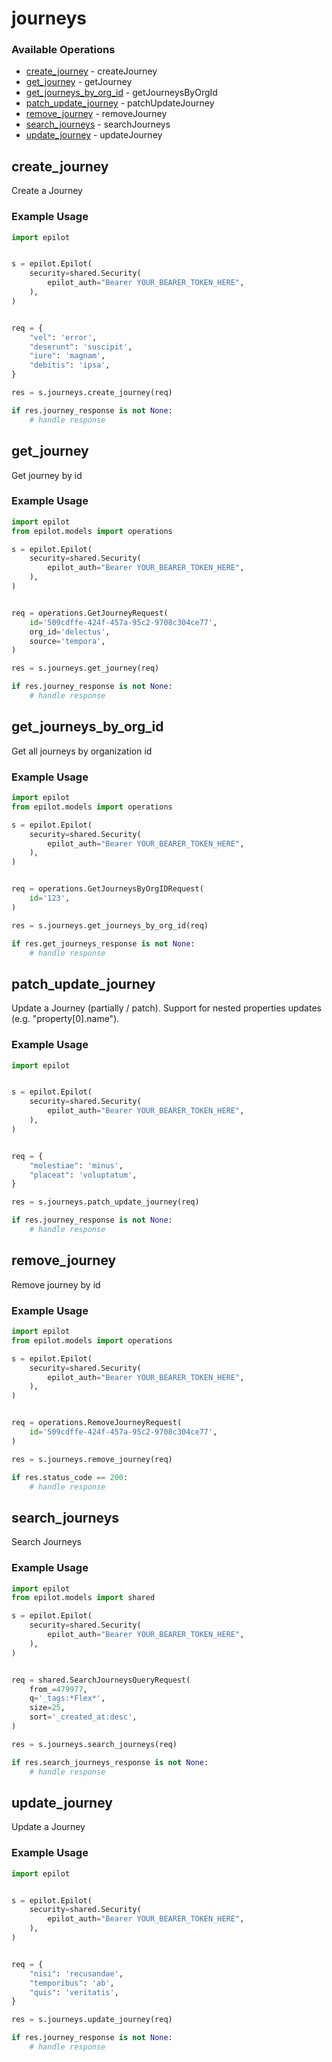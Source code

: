 # journeys

### Available Operations

* [create_journey](#create_journey) - createJourney
* [get_journey](#get_journey) - getJourney
* [get_journeys_by_org_id](#get_journeys_by_org_id) - getJourneysByOrgId
* [patch_update_journey](#patch_update_journey) - patchUpdateJourney
* [remove_journey](#remove_journey) - removeJourney
* [search_journeys](#search_journeys) - searchJourneys
* [update_journey](#update_journey) - updateJourney

## create_journey

Create a Journey

### Example Usage

```python
import epilot


s = epilot.Epilot(
    security=shared.Security(
        epilot_auth="Bearer YOUR_BEARER_TOKEN_HERE",
    ),
)


req = {
    "vel": 'error',
    "deserunt": 'suscipit',
    "iure": 'magnam',
    "debitis": 'ipsa',
}

res = s.journeys.create_journey(req)

if res.journey_response is not None:
    # handle response
```

## get_journey

Get journey by id

### Example Usage

```python
import epilot
from epilot.models import operations

s = epilot.Epilot(
    security=shared.Security(
        epilot_auth="Bearer YOUR_BEARER_TOKEN_HERE",
    ),
)


req = operations.GetJourneyRequest(
    id='509cdffe-424f-457a-95c2-9708c304ce77',
    org_id='delectus',
    source='tempora',
)

res = s.journeys.get_journey(req)

if res.journey_response is not None:
    # handle response
```

## get_journeys_by_org_id

Get all journeys by organization id

### Example Usage

```python
import epilot
from epilot.models import operations

s = epilot.Epilot(
    security=shared.Security(
        epilot_auth="Bearer YOUR_BEARER_TOKEN_HERE",
    ),
)


req = operations.GetJourneysByOrgIDRequest(
    id='123',
)

res = s.journeys.get_journeys_by_org_id(req)

if res.get_journeys_response is not None:
    # handle response
```

## patch_update_journey

Update a Journey (partially / patch). Support for nested properties updates (e.g. "property[0].name").

### Example Usage

```python
import epilot


s = epilot.Epilot(
    security=shared.Security(
        epilot_auth="Bearer YOUR_BEARER_TOKEN_HERE",
    ),
)


req = {
    "molestiae": 'minus',
    "placeat": 'voluptatum',
}

res = s.journeys.patch_update_journey(req)

if res.journey_response is not None:
    # handle response
```

## remove_journey

Remove journey by id

### Example Usage

```python
import epilot
from epilot.models import operations

s = epilot.Epilot(
    security=shared.Security(
        epilot_auth="Bearer YOUR_BEARER_TOKEN_HERE",
    ),
)


req = operations.RemoveJourneyRequest(
    id='509cdffe-424f-457a-95c2-9708c304ce77',
)

res = s.journeys.remove_journey(req)

if res.status_code == 200:
    # handle response
```

## search_journeys

Search Journeys

### Example Usage

```python
import epilot
from epilot.models import shared

s = epilot.Epilot(
    security=shared.Security(
        epilot_auth="Bearer YOUR_BEARER_TOKEN_HERE",
    ),
)


req = shared.SearchJourneysQueryRequest(
    from_=479977,
    q='_tags:*Flex*',
    size=25,
    sort='_created_at:desc',
)

res = s.journeys.search_journeys(req)

if res.search_journeys_response is not None:
    # handle response
```

## update_journey

Update a Journey

### Example Usage

```python
import epilot


s = epilot.Epilot(
    security=shared.Security(
        epilot_auth="Bearer YOUR_BEARER_TOKEN_HERE",
    ),
)


req = {
    "nisi": 'recusandae',
    "temporibus": 'ab',
    "quis": 'veritatis',
}

res = s.journeys.update_journey(req)

if res.journey_response is not None:
    # handle response
```
